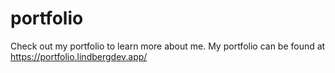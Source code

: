 # portfolio
Check out my portfolio to learn more about me. 
My portfolio can be found at https://portfolio.lindbergdev.app/
